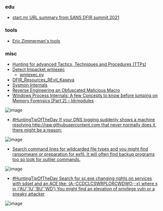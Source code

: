 ### edu
* [start.mr URL summary from SANS DFIR summit 2021](https://start.me/p/xbgNmz/sans-dfir-2021)

### tools
* [Eric Zimmerman's tools](https://ericzimmerman.github.io/#!index.md)

### misc

* [Hunting for advanced Tactics, Techniques and Procedures (TTPs)](https://cyberpolygon.com/materials/hunting-for-advanced-tactics-techniques-and-procedures-ttps/)
* [Detect Impacket wmiexec](https://twitter.com/JohnLaTwC/status/1410671329104199681)
  * [wmiexec.py](https://github.com/SecureAuthCorp/impacket/blob/master/examples/wmiexec.py) 
* [DFIR_Resources_REvil_Kaseya](https://github.com/cado-security/DFIR_Resources_REvil_Kaseya) 
* [Sysmon Internals](https://undev.ninja/sysmon-internals-from-file-delete-event-to-kernel-code-execution/)
* [Reverse Engineering an Obfuscated Malicious Macro](https://medium.com/walmartglobaltech/reverse-engineering-an-obfuscated-malicious-macro-3fd4d4f9c439)
* [Windows Process Internals: A few Concepts to know before jumping on Memory Forensics [Part 2] – ldrmodules](https://eforensicsmag.com/windows-process-internals-a-few-concepts-to-know-before-jumping-on-memory-forensics-part-2-ldrmodules-by-kirtar-oza/)

![image](https://user-images.githubusercontent.com/9626439/124276971-c7b94900-db44-11eb-9a86-62dd6d1a1755.png)

* [#HuntingTipOfTheDay If your DNS logging suddenly shows a machine resolving http://raw.githubusercontent.com that never normally does it, there might be a reason:](https://twitter.com/JohnLaTwC/status/1410441322310168576)

![image](https://user-images.githubusercontent.com/9626439/124277349-3bf3ec80-db45-11eb-91c7-1a83a9640cc9.png)

* [Search command lines for wildcarded file types and you might find ransomware or preparation for exfil. It will often find backup programs too so look for outlier commands.](https://twitter.com/JohnLaTwC/status/1409902619825348613)

![image](https://user-images.githubusercontent.com/9626439/124277626-883f2c80-db45-11eb-9097-ff5998af901c.png)

* [#HuntingTipOfTheDay 
Search for sc.exe changing rights on services with sdset and an ACE like: (A;;CCDCLCSWRPLORCWDWO;;;x) where x in ('AU','IU','BU','WD') You might find an elevation of privilege vuln or a sneaky attacker](https://twitter.com/JohnLaTwC/status/1409559424201498632)

![image](https://user-images.githubusercontent.com/9626439/124277869-d5bb9980-db45-11eb-8d7a-97b61ebe2d3b.png)

